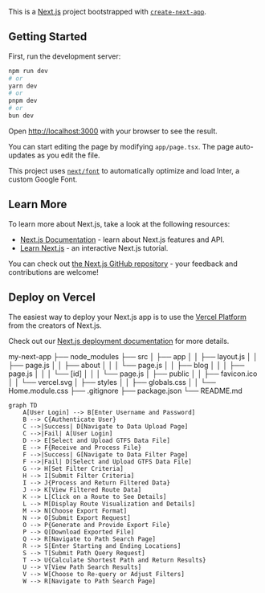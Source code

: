 This is a [Next.js](https://nextjs.org/) project bootstrapped with [`create-next-app`](https://github.com/vercel/next.js/tree/canary/packages/create-next-app).

## Getting Started

First, run the development server:

```bash
npm run dev
# or
yarn dev
# or
pnpm dev
# or
bun dev
```

Open [http://localhost:3000](http://localhost:3000) with your browser to see the result.

You can start editing the page by modifying `app/page.tsx`. The page auto-updates as you edit the file.

This project uses [`next/font`](https://nextjs.org/docs/basic-features/font-optimization) to automatically optimize and load Inter, a custom Google Font.

## Learn More

To learn more about Next.js, take a look at the following resources:

- [Next.js Documentation](https://nextjs.org/docs) - learn about Next.js features and API.
- [Learn Next.js](https://nextjs.org/learn) - an interactive Next.js tutorial.

You can check out [the Next.js GitHub repository](https://github.com/vercel/next.js/) - your feedback and contributions are welcome!

## Deploy on Vercel

The easiest way to deploy your Next.js app is to use the [Vercel Platform](https://vercel.com/new?utm_medium=default-template&filter=next.js&utm_source=create-next-app&utm_campaign=create-next-app-readme) from the creators of Next.js.

Check out our [Next.js deployment documentation](https://nextjs.org/docs/deployment) for more details.


my-next-app
├── node_modules
├── src
│   ├── app
│   │   ├── layout.js
│   │   ├── page.js
│   │   ├── about
│   │   │   └── page.js
│   │   ├── blog
│   │   │   ├── page.js
│   │   │   └── [id]
│   │   │       └── page.js
│   ├── public
│   │   ├── favicon.ico
│   │   └── vercel.svg
│   ├── styles
│   │   ├── globals.css
│   │   └── Home.module.css
├── .gitignore
├── package.json
└── README.md
```mermaid
graph TD
    A[User Login] --> B[Enter Username and Password]
    B --> C{Authenticate User}
    C -->|Success| D[Navigate to Data Upload Page]
    C -->|Fail| A[User Login]
    D --> E[Select and Upload GTFS Data File]
    E --> F{Receive and Process File}
    F -->|Success| G[Navigate to Data Filter Page]
    F -->|Fail| D[Select and Upload GTFS Data File]
    G --> H[Set Filter Criteria]
    H --> I[Submit Filter Criteria]
    I --> J{Process and Return Filtered Data}
    J --> K[View Filtered Route Data]
    K --> L[Click on a Route to See Details]
    L --> M[Display Route Visualization and Details]
    M --> N[Choose Export Format]
    N --> O[Submit Export Request]
    O --> P{Generate and Provide Export File}
    P --> Q[Download Exported File]
    Q --> R[Navigate to Path Search Page]
    R --> S[Enter Starting and Ending Locations]
    S --> T[Submit Path Query Request]
    T --> U{Calculate Shortest Path and Return Results}
    U --> V[View Path Search Results]
    V --> W[Choose to Re-query or Adjust Filters]
    W --> R[Navigate to Path Search Page]


```
